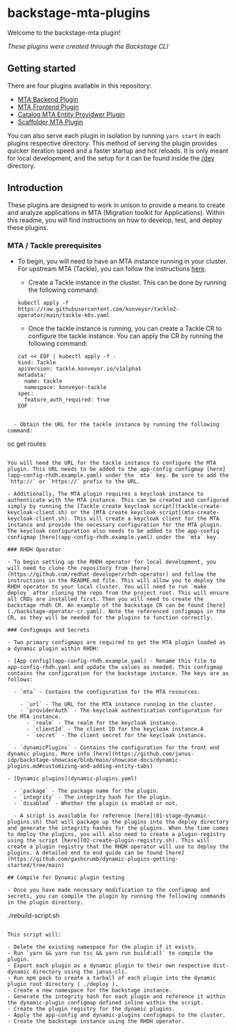 # backstage-mta-plugins

Welcome to the backstage-mta plugin!

_These plugins were created through the Backstage CLI_

## Getting started

There are four plugins available in this repository:

- [MTA Backend Plugin](./plugins/mta-backend)
- [MTA Frontend Plugin](./plugins/mta-frontend)
- [Catalog MTA Entity Providwer Plugin](./plugins/catalog-backend-module-mta-entity-provider)
- [Scaffolder MTA Plugin](./plugins/scaffolder-backend-module-mta)

You can also serve each plugin in isolation by running `yarn start` in each plugins respective directory.
This method of serving the plugin provides quicker iteration speed and a faster startup and hot reloads.
It is only meant for local development, and the setup for it can be found inside the [/dev](/dev) directory.

## Introduction

These plugins are designed to work in unison to provide a means to create and analyze applications in MTA (Migration toolkit for Applications). Within this readme, you will find instructions on how to develop, test, and deploy these plugins.

### MTA / Tackle prerequisites

- To begin, you will need to have an MTA instance running in your cluster. For upstream MTA (Tackle), you can follow the instructions [here](https://github.com/konveyor/operator?tab=readme-ov-file#konveyor-operator-installation-on-k8s).

  - Create a Tackle instance in the cluster. This can be done by running the following command:

  ```
  kubectl apply -f https://raw.githubusercontent.com/konveyor/tackle2-operator/main/tackle-k8s.yaml
  ```

  - Once the tackle instance is running, you can create a Tackle CR to configure the tackle instance. You can apply the CR by running the following command:

  ```
  cat << EOF | kubectl apply -f -
  kind: Tackle
  apiVersion: tackle.konveyor.io/v1alpha1
  metadata:
    name: tackle
    namespace: konveyor-tackle
  spec:
    feature_auth_required: true
  EOF
  ```

```

  - Obtain the URL for the tackle instance by running the following command:

```

oc get routes

```

You will need the URL for the tackle instance to configure the MTA plugin. This URL needs to be added to the app-config configmap [here](app-config-rhdh.example.yaml) under the `mta` key. Be sure to add the `http://` or `https://` prefix to the URL.

- Additionally, The MTA plugin requires a keycloak instance to authenticate with the MTA instance. This can be created and configured simply by running the [Tackle create keycloak script](tackle-create-keycloak-client.sh) or the [MTA create keycloak script](mta-create-keycloak-client.sh). This will create a keycloak client for the MTA instance and provide the necessary configuration for the MTA plugin. The keycloak configuration also needs to be added to the app-config configmap [here](app-config-rhdh.example.yaml) under the `mta` key.

### RHDH Operator

- To begin setting up the RHDH operator for local development, you will need to clone the repository from [here](https://github.com/redhat-developer/rhdh-operator) and follow the instructions in the README.md file. This will allow you to deploy the RHDH operator to your local cluster. You will need to run `make deploy` after cloning the repo from the project root. This will ensure all CRDs are installed first. Then you will need to create the backstage rhdh CR. An example of the backstage CR can be found [here](./backstage-operator-cr.yaml). Note the referenced configmaps in the CR, as they will be needed for the plugins to function correctly.

### Configmaps and Secrets

- Two primary configmaps are required to get the MTA plugin loaded as a dynamic plugin within RHDH:

- [App config](app-config-rhdh.example.yaml) - Rename this file to app-config-rhdh.yaml and update the values as needed. This configmap contains the configuration for the backstage instance. The keys are as follows:

  - `mta` - Contains the configuration for the MTA resources.

    - `url` - The URL for the MTA instance running in the cluster.
    - `providerAuth` - The keycloak authentication configuration for the MTA instance.
      - `realm` - The realm for the keycloak instance.
      - `clientId` - The client ID for the keycloak instance.A
      - `secret` - The client secret for the keycloak instance.

  - `dynamicPlugins` - Contains the configuration for the front end dynamic plugins. More info [here](https://github.com/janus-idp/backstage-showcase/blob/main/showcase-docs/dynamic-plugins.md#customizing-and-adding-entity-tabs)

- [Dynamic plugins](dynamic-plugins.yaml)

  - `package` - The package name for the plugin.
  - `integrity` - The integrity hash for the plugin.
  - `disabled` - Whether the plugin is enabled or not.

  - A script is available for reference [here](01-stage-dynamic-plugins.sh) that will package up the plugins into the deploy directory and generate the integrity hashes for the plugins. When the time comes to deploy the plugins, you will also need to create a plugin-registry using the script [here](02-create-plugin-registry.sh). This will create a plugin registry that the RHDH operator will use to deploy the plugins. A detailed end to end guide can be found [here](https://github.com/gashcrumb/dynamic-plugins-getting-started/tree/main)

## Compile for Dynamic plugin testing

- Once you have made necessary modification to the configmap and secrets, you can compile the plugin by running the following commands in the plugin directory.

```

./rebuild-script.sh

```

This script will:

- Delete the existing namespace for the plugin if it exists.
- Run `yarn && yarn run tsc && yarn run build:all` to compile the plugin.
- Export each plugin as a dynamic plugin to their own respective dist-dynamic directory using the janus-cli.
- Run npm pack to create a tarball of each plugin into the dynamic plugin root directory ( ./deploy ).
- Create a new namespace for the backstage instance.
- Generate the integrity hash for each plugin and reference it within the dynamic-plugin configmap defined inline within the script.
- Create the plugin registry for the dynamic plugins.
- Apply the app-config and dynamic-plugins configmaps to the cluster.
- Create the backstage instance using the RHDH operator.
```
